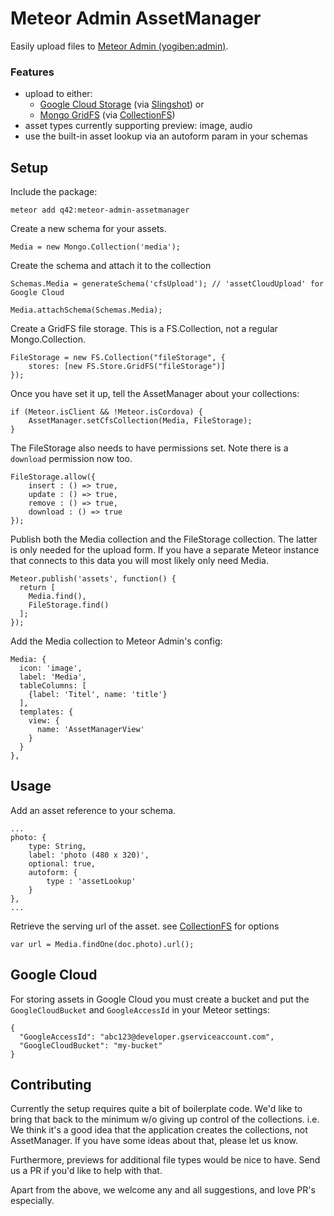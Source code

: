 # Meteor Admin AssetManager

Easily upload files to [Meteor Admin (yogiben:admin)](https://github.com/yogiben/meteor-admin).

### Features

 * upload to either: 
	 * [Google Cloud Storage](https://cloud.google.com/storage) (via [Slingshot](https://github.com/CulturalMe/meteor-slingshot)) or 
	 * [Mongo GridFS](https://docs.mongodb.org/manual/core/gridfs/) (via [CollectionFS](https://github.com/CollectionFS/Meteor-CollectionFS))	
 * asset types currently supporting preview: image, audio
 * use the built-in asset lookup via an autoform param in your schemas


## Setup

Include the package:

	meteor add q42:meteor-admin-assetmanager

Create a new schema for your assets.

	Media = new Mongo.Collection('media');

Create the schema and attach it to the collection

	Schemas.Media = generateSchema('cfsUpload'); // 'assetCloudUpload' for Google Cloud

	Media.attachSchema(Schemas.Media);

Create a GridFS file storage. This is a FS.Collection, not a regular Mongo.Collection.

	FileStorage = new FS.Collection("fileStorage", {
		stores: [new FS.Store.GridFS("fileStorage")]
	});

Once you have set it up, tell the AssetManager about your collections:
	
	if (Meteor.isClient && !Meteor.isCordova) {
		AssetManager.setCfsCollection(Media, FileStorage);
	}
	  
The FileStorage also needs to have permissions set. Note there is a `download` permission now too.

	FileStorage.allow({
		insert : () => true,
		update : () => true,
		remove : () => true,
		download : () => true
	});

Publish both the Media collection and the FileStorage collection. The latter is only needed for the upload form. If you have a separate Meteor instance that connects to this data you will most likely only need Media.

	Meteor.publish('assets', function() {
	  return [
	    Media.find(),
	    FileStorage.find()
	  ];
	});



Add the Media collection to Meteor Admin's config:

    Media: {
      icon: 'image',
      label: 'Media',
      tableColumns: [
        {label: 'Titel', name: 'title'}
      ],
      templates: {
        view: {
          name: 'AssetManagerView'
        }
      }
    },




## Usage

	
Add an asset reference to your schema. 
	
	...
	photo: {
        type: String,
        label: 'photo (480 x 320)',
        optional: true,
        autoform: {
            type : 'assetLookup'
        }
    },
    ...
 

Retrieve the serving url of the asset. see [CollectionFS](https://github.com/CollectionFS/Meteor-CollectionFS) for options

	var url = Media.findOne(doc.photo).url();
	 
## Google Cloud
 
For storing assets in Google Cloud you must create a bucket and put the `GoogleCloudBucket` and `GoogleAccessId` in your Meteor settings:   

	{
	  "GoogleAccessId": "abc123@developer.gserviceaccount.com",
	  "GoogleCloudBucket": "my-bucket"
	}

## Contributing
Currently the setup requires quite a bit of boilerplate code. We'd like to bring that back to the minimum w/o giving up control of the collections.	i.e. We think
 it's a good idea that the application creates the collections, not AssetManager. If you have some ideas about that, please let us know.

Furthermore, previews for additional file types would be nice to have. Send us a PR if you'd like to help with that.

Apart from the above, we welcome any and all suggestions, and love PR's especially.
